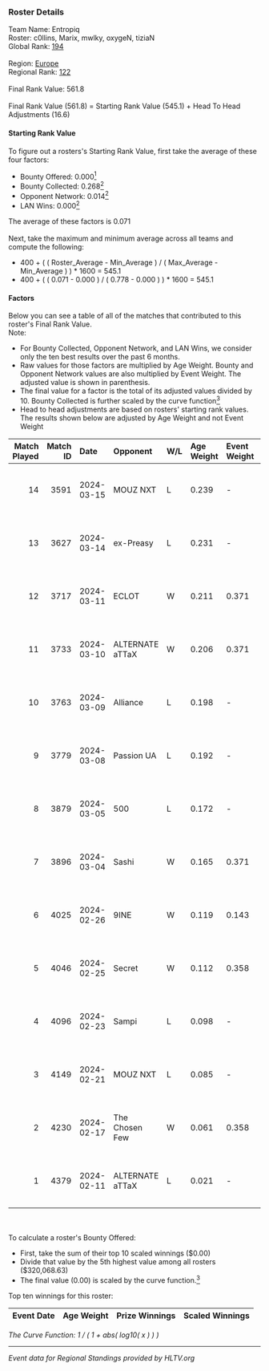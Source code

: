 ### Roster Details<br />
Team Name: Entropiq<br />
Roster: c0llins, Marix, mwlky, oxygeN, tiziaN<br />
Global Rank: [194](../../standings_global_2024_08_06.md)<br />
<br />
Region: [Europe]( ../../standings_europe_2024_08_06.md)<br />
Regional Rank: [122]( ../../standings_europe_2024_08_06.md)<br />
<br />
Final Rank Value:  561.8<br />
<br />
Final Rank Value (561.8) = Starting Rank Value (545.1) + Head To Head Adjustments (16.6)<br />

#### Starting Rank Value<br />
To figure out a rosters's Starting Rank Value, first take the average of these four factors:<br />
- Bounty Offered: 0.000[<sup>1</sup>](#table2)
- Bounty Collected: 0.268[<sup>2</sup>](#table1)
- Opponent Network: 0.014[<sup>2</sup>](#table1)
- LAN Wins: 0.000[<sup>2</sup>](#table1)

The average of these factors is 0.071<br />
<br />
Next, take the maximum and minimum average across all teams and compute the following:<br />
- 400 + ( ( Roster_Average - Min_Average ) / ( Max_Average - Min_Average ) ) * 1600 = 545.1
- 400 + ( ( 0.071 - 0.000 ) / ( 0.778 - 0.000 ) ) * 1600 = 545.1


#### Factors<br />
Below you can see a table of all of the matches that contributed to this roster's Final Rank Value.<br />
Note:<br />

- For Bounty Collected, Opponent Network, and LAN Wins, we consider only the ten best results over the past 6 months.
- Raw values for those factors are multiplied by Age Weight. Bounty and Opponent Network values are also multiplied by Event Weight. The adjusted value is shown in parenthesis.
- The final value for a factor is the total of its adjusted values divided by 10. Bounty Collected is further scaled by the curve function[<sup>3</sup>](#curveFunction)
- Head to head adjustments are based on rosters' starting rank values. The results shown below are adjusted by Age Weight and not Event Weight
<span id="table1"></span><br />


| Match Played | Match ID | Date       | Opponent        | W/L | Age Weight | Event Weight | Bounty Collected | Opponent Network | LAN Wins  | H2H Adj. | Roster                                |
| -: | -: | :- | :- | :- | :- | :- | :- | :- | :- | -: | :- |
|           14 |     3591 | 2024-03-15 | MOUZ NXT        | L   | 0.239      | -            | -                | -                | -         |    -0.47 | c0llins, Marix, mwlky, oxygeN, tiziaN |
|           13 |     3627 | 2024-03-14 | ex-Preasy       | L   | 0.231      | -            | -                | -                | -         |    -1.57 | c0llins, Marix, mwlky, oxygeN, tiziaN |
|           12 |     3717 | 2024-03-11 | ECLOT           | W   | 0.211      | 0.371        | 0.061 (0.005)    | 0.537 (0.042)    | 0 (0.000) |     6.49 | c0llins, Marix, mwlky, oxygeN, tiziaN |
|           11 |     3733 | 2024-03-10 | ALTERNATE aTTaX | W   | 0.206      | 0.371        | 0.031 (0.002)    | 0.537 (0.041)    | 0 (0.000) |     5.96 | c0llins, Marix, mwlky, oxygeN, tiziaN |
|           10 |     3763 | 2024-03-09 | Alliance        | L   | 0.198      | -            | -                | -                | -         |    -0.97 | c0llins, Marix, mwlky, oxygeN, tiziaN |
|            9 |     3779 | 2024-03-08 | Passion UA      | L   | 0.192      | -            | -                | -                | -         |    -0.28 | c0llins, Marix, mwlky, oxygeN, tiziaN |
|            8 |     3879 | 2024-03-05 | 500             | L   | 0.172      | -            | -                | -                | -         |    -1.58 | c0llins, Marix, mwlky, oxygeN, tiziaN |
|            7 |     3896 | 2024-03-04 | Sashi           | W   | 0.165      | 0.371        | 0.184 (0.011)    | 0.958 (0.058)    | 0 (0.000) |     5.01 | c0llins, Marix, mwlky, oxygeN, tiziaN |
|            6 |     4025 | 2024-02-26 | 9INE            | W   | 0.119      | 0.143        | 0.000 (0.000)    | 0.006 (0.000)    | 0 (0.000) |     1.64 | c0llins, Marix, mwlky, oxygeN, tiziaN |
|            5 |     4046 | 2024-02-25 | Secret          | W   | 0.112      | 0.358        | 0.000 (0.000)    | 0.055 (0.002)    | 0 (0.000) |     1.73 | c0llins, Marix, mwlky, oxygeN, tiziaN |
|            4 |     4096 | 2024-02-23 | Sampi           | L   | 0.098      | -            | -                | -                | -         |    -0.40 | c0llins, Marix, mwlky, oxygeN, tiziaN |
|            3 |     4149 | 2024-02-21 | MOUZ NXT        | L   | 0.085      | -            | -                | -                | -         |    -0.15 | c0llins, Marix, mwlky, oxygeN, tiziaN |
|            2 |     4230 | 2024-02-17 | The Chosen Few  | W   | 0.061      | 0.358        | 0.001 (0.000)    | 0.038 (0.001)    | 0 (0.000) |     1.28 | c0llins, Marix, mwlky, oxygeN, tiziaN |
|            1 |     4379 | 2024-02-11 | ALTERNATE aTTaX | L   | 0.021      | -            | -                | -                | -         |    -0.05 | c0llins, Marix, mwlky, oxygeN, tiziaN |

<br />
<span id="table2"></span><br />
To calculate a roster's Bounty Offered:<br />

- First, take the sum of their top 10 scaled winnings ($0.00)
- Divide that value by the 5th highest value among all rosters ($320,068.63)
- The final value (0.00) is scaled by the curve function.[<sup>3</sup>](#curveFunction)

Top ten winnings for this roster:<br />

| Event Date | Age Weight | Prize Winnings | Scaled Winnings |
| :- | -: | :- | :- |


<span id="curveFunction"></span>_The Curve Function: 1 / ( 1 + abs( log10( x ) ) )_<br />

---
_Event data for Regional Standings provided by HLTV.org_<br />

